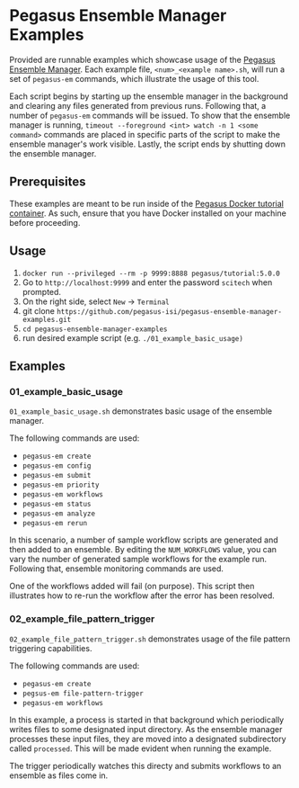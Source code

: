 # Pegasus Ensemble Manager Examples

Provided are runnable examples which showcase usage of the 
[Pegasus Ensemble Manager](https://pegasus.isi.edu/documentation/reference-guide/pegasus-service.html#ensemble-manager). Each example file, `<num>_<example name>.sh`, 
will run a set of  `pegasus-em` commands, which illustrate the usage of this tool. 

Each script begins by starting up the ensemble manager in the background and
clearing any files generated from previous runs. Following that, a number of
`pegasus-em` commands will be issued. To show that the ensemble manager is running,
`timeout --foreground <int> watch -n 1 <some command>` commands are placed in 
specific parts of the script to make the ensemble manager's work visible. Lastly, 
the script ends by shutting down the ensemble manager.

## Prerequisites

These examples are meant to be run inside of the 
[Pegasus Docker tutorial container](https://pegasus.isi.edu/documentation/user-guide/tutorial.html).
As such, ensure that you have Docker installed on your machine before proceeding. 

## Usage

1. `docker run --privileged --rm -p 9999:8888 pegasus/tutorial:5.0.0`
2. Go to `http://localhost:9999` and enter the password `scitech` when prompted.
3. On the right side, select `New` -> `Terminal`
4. git clone `https://github.com/pegasus-isi/pegasus-ensemble-manager-examples.git`
5. `cd pegasus-ensemble-manager-examples`
6. run desired example script (e.g. `./01_example_basic_usage)`

## Examples

### 01_example_basic_usage

`01_example_basic_usage.sh` demonstrates basic usage of the ensemble manager. 

The following commands are used:
- `pegasus-em create`
- `pegasus-em config`
- `pegasus-em submit`
- `pegasus-em priority`
- `pegasus-em workflows`
- `pegasus-em status`
- `pegasus-em analyze`
- `pegasus-em rerun`

In this scenario, a number of sample workflow scripts are generated and then
added to an ensemble. By editing the `NUM_WORKFLOWS` value, you can vary the number
of generated sample workflows for the example run. Following that, ensemble 
monitoring commands are used.

One of the workflows added will fail (on purpose). This script then illustrates 
how to re-run the workflow after the error has been resolved. 

### 02_example_file_pattern_trigger

`02_example_file_pattern_trigger.sh` demonstrates usage of the file pattern
triggering capabilities. 

The following commands are used: 
- `pegasus-em create`
- `pegsus-em file-pattern-trigger`
- `pegasus-em workflows` 

In this example, a process is started in that background
which periodically writes files to some designated input directory. As the ensemble
manager processes these input files, they are moved into a designated subdirectory
called `processed`. This will be made evident when running the example. 

The trigger periodically watches this directy and submits workflows to an ensemble
as files come in.